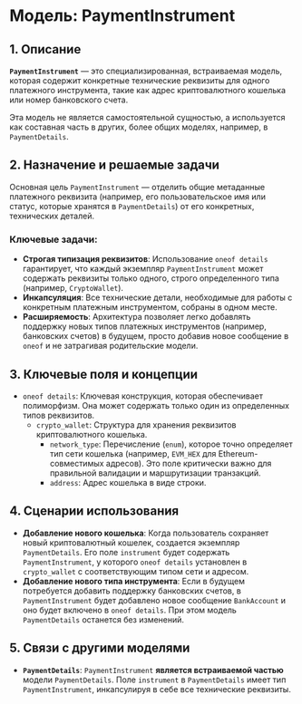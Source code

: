 # Модель: PaymentInstrument

## 1. Описание

**`PaymentInstrument`** — это специализированная, встраиваемая модель, которая содержит конкретные технические реквизиты для одного платежного инструмента, такие как адрес криптовалютного кошелька или номер банковского счета.

Эта модель не является самостоятельной сущностью, а используется как составная часть в других, более общих моделях, например, в `PaymentDetails`.

## 2. Назначение и решаемые задачи

Основная цель `PaymentInstrument` — отделить общие метаданные платежного реквизита (например, его пользовательское имя или статус, которые хранятся в `PaymentDetails`) от его конкретных, технических деталей.

### Ключевые задачи:
- **Строгая типизация реквизитов**: Использование `oneof details` гарантирует, что каждый экземпляр `PaymentInstrument` может содержать реквизиты только одного, строго определенного типа (например, `CryptoWallet`).
- **Инкапсуляция**: Все технические детали, необходимые для работы с конкретным платежным инструментом, собраны в одном месте.
- **Расширяемость**: Архитектура позволяет легко добавлять поддержку новых типов платежных инструментов (например, банковских счетов) в будущем, просто добавив новое сообщение в `oneof` и не затрагивая родительские модели.

## 3. Ключевые поля и концепции

- `oneof details`: Ключевая конструкция, которая обеспечивает полиморфизм. Она может содержать только один из определенных типов реквизитов.
  - `crypto_wallet`: Структура для хранения реквизитов криптовалютного кошелька.
    - `network_type`: Перечисление (`enum`), которое точно определяет тип сети кошелька (например, `EVM_HEX` для Ethereum-совместимых адресов). Это поле критически важно для правильной валидации и маршрутизации транзакций.
    - `address`: Адрес кошелька в виде строки.

## 4. Сценарии использования

- **Добавление нового кошелька**: Когда пользователь сохраняет новый криптовалютный кошелек, создается экземпляр `PaymentDetails`. Его поле `instrument` будет содержать `PaymentInstrument`, у которого `oneof details` установлен в `crypto_wallet` с соответствующим типом сети и адресом.
- **Добавление нового типа инструмента**: Если в будущем потребуется добавить поддержку банковских счетов, в `PaymentInstrument` будет добавлено новое сообщение `BankAccount` и оно будет включено в `oneof details`. При этом модель `PaymentDetails` останется без изменений.

## 5. Связи с другими моделями

- **`PaymentDetails`**: `PaymentInstrument` **является встраиваемой частью** модели `PaymentDetails`. Поле `instrument` в `PaymentDetails` имеет тип `PaymentInstrument`, инкапсулируя в себе все технические реквизиты.